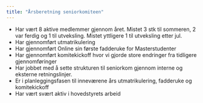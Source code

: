 ```yaml
---
title: "Årsberetning seniorkomiteen"
---
```


* Har vært 8 aktive medlemmer gjennom året. Mistet 3 stk til sommeren, 2 var ferdig og 1 til utveksling. Mistet yttligere 1 til utveksling etter jul.
* Har gjennomført utmatrikulering
* Har gjennomført Online sin første fadderuke for Masterstudenter
* Har gjennomført komitekickoff hvor vi gjorde store endringer fra tidligere gjennomføringer
* Har jobbet med å sette strukturen til seniorkom gjennom interne og eksterne retningslinjer.
* Er i planleggingsfasen til inneværene års utmatrikulering, fadderuke og komitekickoff
* Har vært svært aktiv i hovedstyrets arbeid